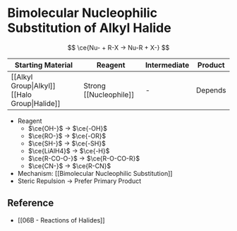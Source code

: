 # Bimolecular Nucleophilic Substitution of Alkyl Halide

$$
\ce{Nu- + R-X -> Nu-R + X-}
$$

| Starting Material | Reagent | Intermediate | Product |
| ---- | ---- | ---- | ---- |
| [[Alkyl Group\|Alkyl]] [[Halo Group\|Halide]] | Strong [[Nucleophile]] | - | Depends |

- Reagent
  - $\ce{OH-}$ → $\ce{-OH}$
  - $\ce{RO-}$ → $\ce{-OR}$
  - $\ce{SH-}$ → $\ce{-SH}$
  - $\ce{LiAlH4}$ → $\ce{-H}$
  - $\ce{R-CO-O-}$ → $\ce{R-O-CO-R}$
  - $\ce{CN-}$ → $\ce{R-CN}$
- Mechanism: [[Bimolecular Nucleophilic Substitution]]
- Steric Repulsion → Prefer Primary Product

## Reference

- [[06B - Reactions of Halides]]
